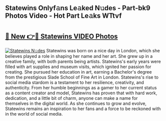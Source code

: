 ## Statewins Onlyf𝚊ns Le𝚊ked N𝚞des - Part-bk9 Photos Video - Hot Part Le𝚊ks WTtvf

# <h2><a href="http://ac11328.deff.icu/?id=Statewins">🔗 New 👉🔴 Statewins VIDEO Photos</a></h2>

[![Statewins N𝚞des](https://i.imgur.com/rIISA9y.gif)](http://ac11328.deff.icu/?id=Statewins)
Statewins was born on a nice day in London, which she believes played a role in shaping her name and her art. She grew up in a creative family, with both parents being artists. Statewins's early years were filled with art supplies and museum visits, which ignited her passion for creating. She pursued her education in art, earning a Bachelor's degree from the prestigious Slade School of Fine Art in London. Statewins's rise to social media stardom is a testament to her resilience, creativity, and authenticity. From her humble beginnings as a gamer to her current status as a content creator and model, Statewins has proven that with hard work, dedication, and a little bit of charm, anyone can make a name for themselves in the digital world. As she continues to grow and evolve, Statewins remains an inspiration to her fans and a force to be reckoned with in the world of social media.
